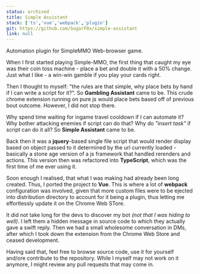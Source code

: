 ```yaml
---
status: archived
title: Simple Assistant
stack: ['ts','vue','webpack','plugin']
git: https://github.com/SugarF0x/simple-assistant
link: null
---
```


Automation plugin for SimpleMMO Web-browser game.
<!--more-->
When I first started playing Simple-MMO, the first thing that caught my eye was their coin toss machine - place a bet
and double it with a 50% change. Just what I like - a win-win gamble if you play your cards right.

Then I thought to myself: "the rules are that simple, why place bets by hand if I can write a script for it?". So 
**Gambling Assistant** came to be. This crude chrome extension running on pure js would place bets based off of
previous bout outcome. However, I did not stop there.

Why spend time waiting for ingame travel cooldown if I can automate it? Why bother attacking enemies if script can
do that? Why do _"insert task"_ if script can do it all? So **Simple Assistant** came to be.

Back then it was a **jquery**-based single file script that would render display based on object passed to it
determined by the url currently loaded - basically a stone age version of a js framework that handled rerenders
and actions. This version then was refactored into **TypeScript**, which was the first time of me ever using it.

Soon enough I realised, that what I was making had already been long created. Thus, I ported the project to **Vue**.
This is where a lot of **webpack** configuration was involved, given that more custom files were to be ejected into
distribution directory to account for it being a plugin, thus letting me effortlessly update it on the Chrome Web STore.

It did not take long for the devs to discover my bot _(not that I was hiding to well)_. I left them a hidden message
in source code to which they actually gave a swift reply. Then we had a small wholesome conversation in DMs, after
which I took down the extension from the Chrome Web Store and ceased development.

Having said that, feel free to browse source code, use it for yourself and/ore contribute to the repository. While I
myself may not work on it anymore, I might review any pull requests that may come in.
